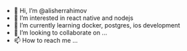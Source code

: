 - 👋 Hi, I’m @alisherrahimov
- 👀 I’m interested in react native and nodejs
- 🌱 I’m currently learning docker, postgres, ios development
- 💞️ I’m looking to collaborate on ...
- 📫 How to reach me ...

<!---
alisherrahimov/alisherrahimov is a ✨ special ✨ repository because its `README.md` (this file) appears on your GitHub profile.
You can click the Preview link to take a look at your changes.
--->
